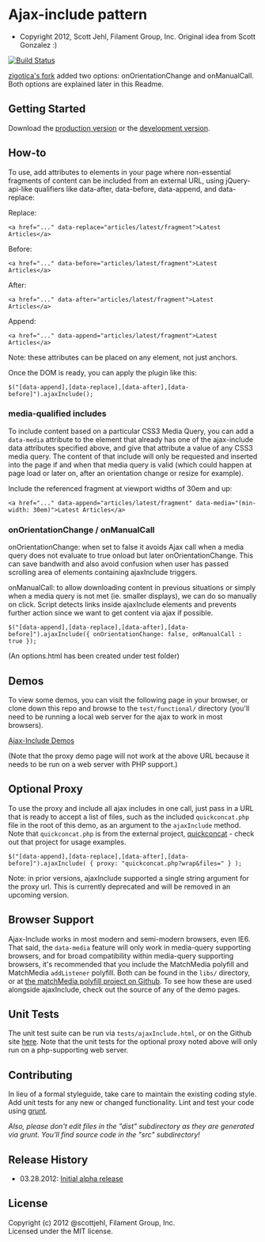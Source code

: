 # Ajax-include pattern 

* Copyright 2012, Scott Jehl, Filament Group, Inc. Original idea from Scott Gonzalez :)

[![Build Status](https://travis-ci.org/filamentgroup/Ajax-Include-Pattern.png)](http://travis-ci.org/filamentgroup/Ajax-Include-Pattern)

[zigotica's fork](https://github.com/zigotica/Ajax-Include-Pattern) added two options: onOrientationChange and onManualCall. Both options are explained later in this Readme.


## Getting Started
Download the [production version][min] or the [development version][max].

[min]: https://raw.github.com/filamentgroup/ajaxInclude/master/dist/ajaxInclude.min.js
[max]: https://raw.github.com/filamentgroup/ajaxInclude/master/dist/ajaxInclude.js

## How-to
To use, add attributes to elements in your page where non-essential fragments of content can be included from an external URL, using jQuery-api-like qualifiers like data-after, data-before, data-append, and data-replace:

Replace:

    <a href="..." data-replace="articles/latest/fragment">Latest Articles</a>

Before:

    <a href="..." data-before="articles/latest/fragment">Latest Articles</a>

After:

    <a href="..." data-after="articles/latest/fragment">Latest Articles</a>

Append:

    <a href="..." data-append="articles/latest/fragment">Latest Articles</a>


Note: these attributes can be placed on any element, not just anchors.


Once the DOM is ready, you can apply the plugin like this: 

    $("[data-append],[data-replace],[data-after],[data-before]").ajaxInclude();
	
### media-qualified includes

To include content based on a particular CSS3 Media Query, you can add a `data-media` attribute to the element that already has one of the ajax-include data attributes specified above, and give that attribute a value of any CSS3 media query. The content of that include will only be requested and inserted into the page if and when that media query is valid (which could happen at page load or later on, after an orientation change or resize for example).

Include the referenced fragment at viewport widths of 30em and up:

    <a href="..." data-append="articles/latest/fragment" data-media="(min-width: 30em)">Latest Articles</a>

### onOrientationChange / onManualCall

onOrientationChange: when set to false it avoids Ajax call when a media query does not evaluate to true onload but later onOrientationChange. This can save bandwith and also avoid confusion when user has passed scrolling area of elements containing ajaxInclude triggers.

onManualCall: to allow downloading content in previous situations or simply when a media query is not met (ie. smaller displays), we can do so manually on click. Script detects links inside ajaxInclude elements and prevents further action since we want to get content via ajax if possible.

    $("[data-append],[data-replace],[data-after],[data-before]").ajaxInclude({ onOrientationChange: false, onManualCall : true });

(An options.html has been created under test folder)

## Demos

To view some demos, you can visit the following page in your browser, or clone down this repo and browse to the `test/functional/` directory (you'll need to be running a local web server for the ajax to work in most browsers).

[Ajax-Include Demos](http://filamentgroup.github.com/Ajax-Include-Pattern/test/functional/)

(Note that the proxy demo page will not work at the above URL because it needs to be run on a web server with PHP support.)

## Optional Proxy

To use the proxy and include all ajax includes in one call, just pass in a URL that is ready to accept a list of files, such as the included `quickconcat.php` file in the root of this demo, as an argument to the `ajaxInclude` method. Note that `quickconcat.php` is from the external project, [quickconcat](https://github.com/filamentgroup/quickconcat) - check out that project for usage examples.

    $("[data-append],[data-replace],[data-after],[data-before]").ajaxInclude( { proxy: "quickconcat.php?wrap&files=" } );

Note: in prior versions, ajaxInclude supported a single string argument for the proxy url. This is currently deprecated and will be removed in an upcoming version.

## Browser Support

Ajax-Include works in most modern and semi-modern browsers, even IE6. That said, the `data-media` feature will only work in media-query supporting browsers, and for broad compatibility within media-query supporting browsers, it's recommended that you include the MatchMedia polyfill and MatchMedia `addListener` polyfill. Both can be found in the `libs/` directory, or at [the matchMedia polyfill project on Github](https://github.com/paulirish/matchMedia.js/). To see how these are used alongside ajaxInclude, check out the source of any of the demo pages.

## Unit Tests

The unit test suite can be run via `tests/ajaxInclude.html`, or on the Github site [here](http://filamentgroup.github.com/Ajax-Include-Pattern/test/functional/). Note that the unit tests for the optional proxy noted above will only run on a php-supporting web server.

## Contributing
In lieu of a formal styleguide, take care to maintain the existing coding style. Add unit tests for any new or changed functionality. Lint and test your code using [grunt](https://github.com/cowboy/grunt).

_Also, please don't edit files in the "dist" subdirectory as they are generated via grunt. You'll find source code in the "src" subdirectory!_

## Release History
- 03.28.2012: [Initial alpha release](http://filamentgroup.com/lab/ajax_includes_modular_content/)


## License
Copyright (c) 2012 @scottjehl, Filament Group, Inc.  
Licensed under the MIT license.
